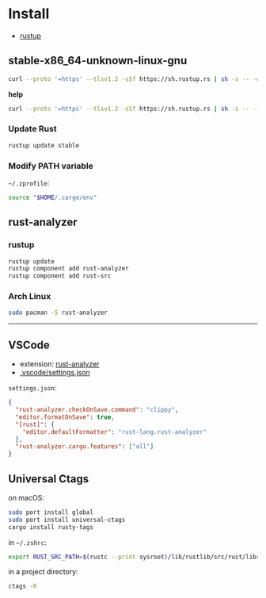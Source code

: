 # Install

- [rustup](https://rustup.rs)

## stable-x86_64-unknown-linux-gnu

```bash
curl --proto '=https' --tlsv1.2 -sSf https://sh.rustup.rs | sh -s -- -q -y --profile complete
```

**help**

```bash
curl --proto '=https' --tlsv1.2 -sSf https://sh.rustup.rs | sh -s -- --help
```

### Update Rust

```bash
rustup update stable
```

### Modify PATH variable

`~/.zprofile`:

```bash
source "$HOME/.cargo/env"
```

## rust-analyzer

### rustup

```bash
rustup update
rustup component add rust-analyzer
rustup component add rust-src
```

### Arch Linux

```bash
sudo pacman -S rust-analyzer
```

---

## VSCode

- extension: [rust-analyzer](https://marketplace.visualstudio.com/items?itemName=rust-lang.rust-analyzer)
- [.vscode/settings.json](/.vscode/settings.json)

`settings.json`:

```json
{
  "rust-analyzer.checkOnSave.command": "clippy",
  "editor.formatOnSave": true,
  "[rust]": {
    "editor.defaultFormatter": "rust-lang.rust-analyzer"
  },
  "rust-analyzer.cargo.features": ["all"]
}
```

## Universal Ctags

on macOS:

```bash
sudo port install global
sudo port install universal-ctags
cargo install rusty-tags
```

in `~/.zshrc`:

```bash
export RUST_SRC_PATH=$(rustc --print sysroot)/lib/rustlib/src/rust/library/
```

in a project directory:

```bash
ctags -R
```

